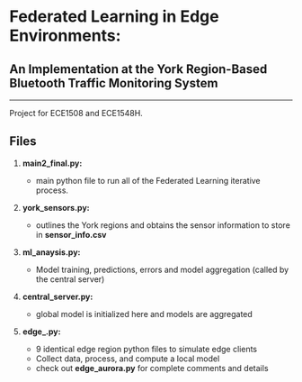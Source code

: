 # Federated Learning in Edge Environments:
## An Implementation at the York Region-Based Bluetooth Traffic Monitoring System
--- 
Project for ECE1508 and ECE1548H. 

## Files

1. **main2_final.py:**
    - main python file to run all of the Federated Learning iterative process. 

2. **york_sensors.py:**
    - outlines the York regions and obtains the sensor information to store in __sensor_info.csv__

1. **ml_anaysis.py:**
    - Model training, predictions, errors and model aggregation (called by the central server)

1. **central_server.py:**
    - global model is initialized here and models are aggregated 

1. **edge_<region>.py:**
    - 9 identical edge region python files to simulate edge clients
    - Collect data, process, and compute a local model
    - check out **edge_aurora.py** for complete comments and details
  
